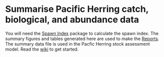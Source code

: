 # Summarise Pacific Herring catch, biological, and abundance data

You will need the [Spawn Index](https://github.com/grinnellm/SpawnIndex) package to calculate the spawn index.
The summary figures and tables generated here are used to make the [Reports](https://github.com/grinnellm/Reports).
The summary data file is used in the Pacfic Herring stock assessment model.
Read the [wiki](https://github.com/grinnellm/DataSummaries/wiki) to get started.
  
